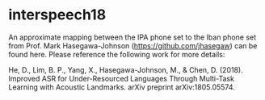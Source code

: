 # interspeech18
An approximate mapping between the IPA phone set to the Iban phone set from Prof. Mark Hasegawa-Johnson (https://github.com/jhasegaw) can be found here. 
Please reference the following work for more details: 

He, D., Lim, B. P., Yang, X., Hasegawa-Johnson, M., & Chen, D. (2018). Improved ASR for Under-Resourced Languages Through Multi-Task Learning with Acoustic Landmarks. arXiv preprint arXiv:1805.05574.

